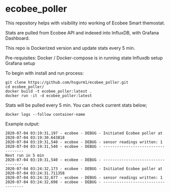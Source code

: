 # ecobee_poller
This repository helps with visibility into working of Ecobee Smart themostat.

Stats are pulled from Ecobee API and indexed into InfluxDB, with Grafana Dashboard.

This repo is Dockerized version and update stats every 5 min.

Pre-requisites:
Docker / Docker-compose is in running state
Influxdb setup
Grafana setup


To begin with install and run process:
```
git clone https://github.com/hsgurm1/ecobee_poller.git
cd ecobee_poller/
docker build -t ecobee_poller:latest .
docker run -it -d ecobee_poller:latest
```

Stats will be pulled every 5 min. You can check current stats below;
```
docker logs --follow container-name
```

Example output:
```
2020-07-04 03:19:31,197 - ecobee - DEBUG - Initiated Ecobee poller at 2020-07-04 03:19:30.643818
2020-07-04 03:19:31,540 - ecobee - DEBUG - sensor readings written: 1
2020-07-04 03:19:31,540 - ecobee - DEBUG - -----------------------------------
Next run in 5 min
2020-07-04 03:19:31,540 - ecobee - DEBUG - -----------------------------------
2020-07-04 03:24:32,173 - ecobee - DEBUG - Initiated Ecobee poller at 2020-07-04 03:24:31.711358
2020-07-04 03:24:32,677 - ecobee - DEBUG - sensor readings written: 1
2020-07-04 03:24:32,698 - ecobee - DEBUG - -----------------------------------
```
